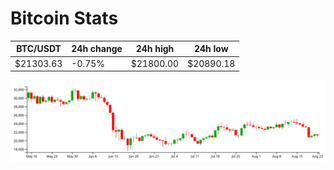 # Bitcoin Stats

BTC/USDT|24h change|24h high|24h low|
|---|---|---|---|
|$21303.63|-0.75%|$21800.00|$20890.18|

<img src="./chart.svg">
